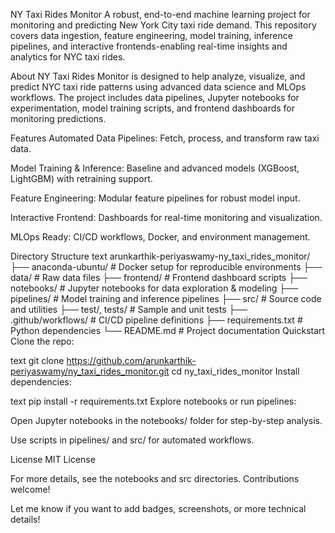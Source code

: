 NY Taxi Rides Monitor
A robust, end-to-end machine learning project for monitoring and predicting New York City taxi ride demand. This repository covers data ingestion, feature engineering, model training, inference pipelines, and interactive frontends-enabling real-time insights and analytics for NYC taxi rides.

About
NY Taxi Rides Monitor is designed to help analyze, visualize, and predict NYC taxi ride patterns using advanced data science and MLOps workflows. The project includes data pipelines, Jupyter notebooks for experimentation, model training scripts, and frontend dashboards for monitoring predictions.

Features
Automated Data Pipelines: Fetch, process, and transform raw taxi data.

Model Training & Inference: Baseline and advanced models (XGBoost, LightGBM) with retraining support.

Feature Engineering: Modular feature pipelines for robust model input.

Interactive Frontend: Dashboards for real-time monitoring and visualization.

MLOps Ready: CI/CD workflows, Docker, and environment management.

Directory Structure
text
arunkarthik-periyaswamy-ny_taxi_rides_monitor/
├── anaconda-ubuntu/         # Docker setup for reproducible environments
├── data/                    # Raw data files
├── frontend/                # Frontend dashboard scripts
├── notebooks/               # Jupyter notebooks for data exploration & modeling
├── pipelines/               # Model training and inference pipelines
├── src/                     # Source code and utilities
├── test/, tests/            # Sample and unit tests
├── .github/workflows/       # CI/CD pipeline definitions
├── requirements.txt         # Python dependencies
└── README.md                # Project documentation
Quickstart
Clone the repo:

text
git clone https://github.com/arunkarthik-periyaswamy/ny_taxi_rides_monitor.git
cd ny_taxi_rides_monitor
Install dependencies:

text
pip install -r requirements.txt
Explore notebooks or run pipelines:

Open Jupyter notebooks in the notebooks/ folder for step-by-step analysis.

Use scripts in pipelines/ and src/ for automated workflows.

License
MIT License

For more details, see the notebooks and src directories. Contributions welcome!

Let me know if you want to add badges, screenshots, or more technical details!
